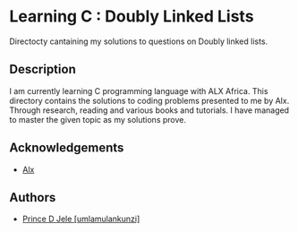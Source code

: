 # Learning C : Doubly Linked Lists

Directocty cantaining my solutions to questions on Doubly linked lists.

## Description

I am currently learning C programming language with ALX Africa. This directory
contains the solutions to coding problems presented to me by Alx. Through
research, reading and various books and tutorials. I have managed to master
the given topic as my solutions prove.


## Acknowledgements
- [Alx](https://www.alxafrica.com/)

## Authors
- [Prince D Jele [umlamulankunzi]](https://www.github.com/umlamulankunzi)
